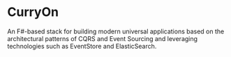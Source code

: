 # CurryOn
An F#-based stack for building modern universal applications based on the architectural patterns of CQRS and Event Sourcing and leveraging technologies such as EventStore and ElasticSearch.
